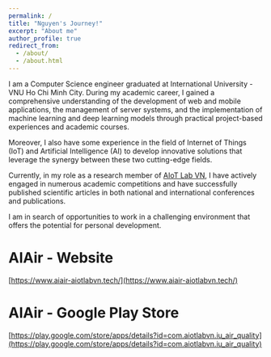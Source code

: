 ```yaml
---
permalink: /
title: "Nguyen's Journey!"
excerpt: "About me"
author_profile: true
redirect_from: 
  - /about/
  - /about.html
---
```

<!-- 
Nguyen's Information
====== -->
I am a Computer Science engineer graduated at International University - VNU Ho Chi Minh City. During my academic career, I gained a comprehensive understanding of the development of web and mobile applications, the management of server systems, and the implementation of machine learning and deep learning models through practical project-based experiences and academic courses. 

Moreover, I also have some experience in the field of Internet of Things (IoT) and Artificial Intelligence (AI) to develop innovative solutions that leverage the synergy between these two cutting-edge fields.

Currently, in my role as a research member of [AIoT Lab VN](https://aiotlab.vn/), I have actively engaged in numerous academic competitions and have successfully published scientific articles in both national and international conferences and publications.

I am in search of opportunities to work in a challenging environment that offers the potential for personal development.

<!-- Keyword
------
1. Web/Mobile Application 
2. Machine/Deep Learning
3. Internet of Things    -->

AIAir - Website
======
[https://www.aiair-aiotlabvn.tech/](https://www.aiair-aiotlabvn.tech/)

AIAir - Google Play Store 
======
[https://play.google.com/store/apps/details?id=com.aiotlabvn.iu_air_quality](https://play.google.com/store/apps/details?id=com.aiotlabvn.iu_air_quality)